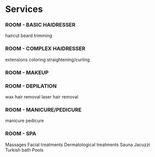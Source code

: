 # Services

### ROOM - BASIC HAIDRESSER
haircut
beard trimming

### ROOM - COMPLEX HAIDRESSER
extensions
coloring
straightening/curling

### ROOM - MAKEUP

### ROOM - DEPILATION
wax hair removal
laser hair removal

### ROOM - MANICURE/PEDICURE
manicure
pedicure

### ROOM - SPA
Massages
Facial treatments
Dermatological treatments
Sauna
Jacuzzi
Turkish bath
Pools
